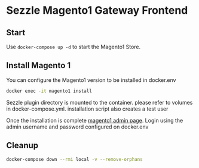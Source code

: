 # Sezzle Magento1 Gateway Frontend

## Start
Use `docker-compose up -d` to start the Magento1 Store.

## Install Magento 1
You can configure the Magento1 version to be installed in docker.env

```bash
docker exec -it magento1 install
```

Sezzle plugin directory is mounted to the container. please refer to volumes in docker-compose.yml. installation script also creates a test user 

Once the installation is complete [magento1 admin page](http://localhost/admin). Login using the admin username and password configured on docker.env

## Cleanup
```bash
docker-compose down --rmi local -v --remove-orphans
```